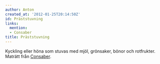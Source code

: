 ```yaml
---
author: Anton
created_at: '2012-01-25T20:14:50Z'
id: Präststuvning
links:
  mention:
  - Consaber
title: Präststuvning
---
```


Kyckling eller höna som stuvas med mjöl, grönsaker, bönor och rotfrukter. Maträtt från [Consaber].

  [Consaber]: Consaber
